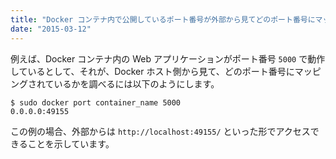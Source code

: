 ```yaml
---
title: "Docker コンテナ内で公開しているポート番号が外部から見てどのポート番号にマッピングされているか調べる"
date: "2015-03-12"
---
```


例えば、Docker コンテナ内の Web アプリケーションがポート番号 `5000` で動作しているとして、それが、Docker ホスト側から見て、どのポート番号にマッピングされているかを調べるには以下のようにします。

```
$ sudo docker port container_name 5000
0.0.0.0:49155
```

この例の場合、外部からは `http://localhost:49155/` といった形でアクセスできることを示しています。

